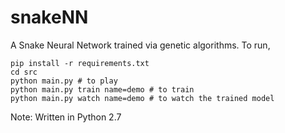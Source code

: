 # snakeNN
A Snake Neural Network trained via genetic algorithms. To run,
```
pip install -r requirements.txt 
cd src
python main.py # to play
python main.py train name=demo # to train
python main.py watch name=demo # to watch the trained model
```


Note: Written in Python 2.7
